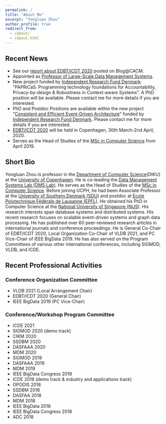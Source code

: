 ```yaml
---
permalink: /
title: "About Me"
excerpt: "Yongluan Zhou"
author_profile: true
redirect_from: 
  - /about/
  - /about.html
---
```


## Recent News
* See our [report about EDBT/ICDT 2020](https://cacm.acm.org/blogs/blog-cacm/244379-holding-a-conference-online-and-live-due-to-covid-19/fulltext) posted on Blog@CACM.
* Appointed as [Professor of Large-Scale Data Management Systems](https://di.ku.dk/english/news/2020/yongluan-zhou-professor-english/). 
* New project funded by [Independent Research Fund Denmark](https://dff.dk/en): "PAPRiCaS: Programming technology foundations for Accountability, Privacy-by-design & Robustness in Context-aware Systems". A PhD position will be available. Please contact me for more details if you are interested.
* PhD and Postdoc Positions are available within the new project "[Consistent and Efficient Event-Driven Architecture](https://di.ku.dk/english/research/sdps/research-groups/dms/ceeda/)" funded by [Independent Research Fund Denmark](https://dff.dk/en). Please contact me for more details if you are interested.
* [EDBT/ICDT 2020](https://diku-dk.github.io/edbticdt2020/) will be held in Copenhagen, 30th March-2nd April, 2020.
* Serves as the Head of Studies of the [MSc in Computer Science](https://studies.ku.dk/masters/computer-science/) from April 2019.

## Short Bio
Yongluan Zhou is professor in the [Department of Computer Science](http://diku.dk)(DIKU) at the [University of Copenhagen](http://ku.dk). He is co-leading the [Data Management Systems Lab (DMS Lab)](http://diku.dk/dms). He serves as the Head of Studies of the [MSc in Computer Science](https://studies.ku.dk/masters/computer-science/). Before joining UCPH, he had been Associate Professor at the [University of Southern Denmark (SDU)](http://www.sdu.dk) and postdoc at [Ecole Polytechnique Fédérale de Lausanne (EPFL)](http://epfl.ch). He obtained his PhD in Computer Science at the [National University of Singapore (NUS)](http://www.nus.edu.sg). His research interests span database systems and distributed systems. His recent research focuses on scalable event-driven systems and graph data processing. He has published over 60 peer-reviewed research articles in international journals and conference proceedings. He is General Co-Chair of EDBT/ICDT 2020, Local Organization Co-Chair of VLDB 2021, and PC Vice-Chair of IEEE BigData 2019. He has also served on the Program Committees of various other international conferences, including SIGMOD, VLDB, and ICDE. 


## Recent Professional Activities
### Conference Organization Committee
* VLDB 2021 (Local Arrangement Chair)
* EDBT/ICDT 2020 (General Chair)
* IEEE BigData 2019 (PC Vice-Chair)

### Conference/Workshop Program Committee
* ICDE 2021
* SIGMOD 2020 (demo track)
* CIKM 2020
* SSDBM 2020
* DASFAAA 2020
* MDM 2020
* SIGMOD 2019
* DASFAAA 2019
* MDM 2019
* IEEE BigData Congress 2019
* ICDE 2018 (demo track & industry and applications track)
* OPODIS 2018
* SSDBM 2018
* DASFAA 2018
* MDM 2018
* IEEE BigData 2018
* IEEE BigData Congress 2018
* ADC 2018
